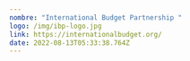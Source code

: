 ```yaml
---
nombre: "International Budget Partnership "
logo: /img/ibp-logo.jpg
link: https://internationalbudget.org/
date: 2022-08-13T05:33:38.764Z
---
```

